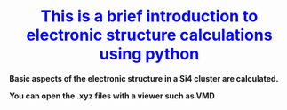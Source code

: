 
#### <font color='blue'> <h1><center>**This is a brief introduction to electronic structure calculations using python**</center> </font>


Basic aspects of the electronic structure in a Si4 cluster are calculated. 

You can open the .xyz files with a viewer such as VMD


